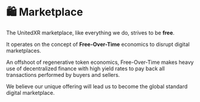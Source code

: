 # 🛍 Marketplace

The UnitedXR marketplace, like everything we do, strives to be **free**.

It operates on the concept of **Free-Over-Time** economics to disrupt digital marketplaces.&#x20;

An offshoot of regenerative token economics, Free-Over-Time makes heavy use of decentralized finance with high yield rates to pay back all transactions performed by buyers and sellers.

We believe our unique offering will lead us to become the global standard digital marketplace.
